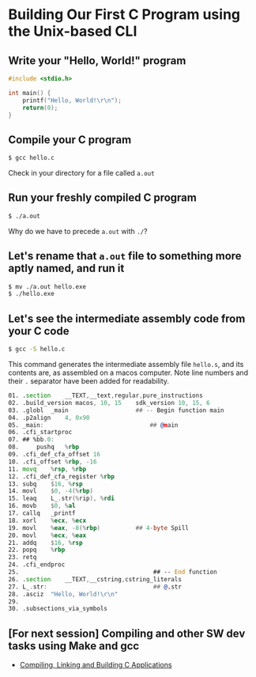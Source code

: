 # Building Our First C Program using the Unix-based CLI

## Write your "Hello, World!" program

```c
#include <stdio.h>

int main() {
	printf("Hello, World!\r\n");
	return(0);
}
```

## Compile your C program
```bash
$ gcc hello.c
```
Check in your directory for a file called ```a.out```

## Run your freshly compiled C program
```bash
$ ./a.out
```
Why do we have to precede ```a.out``` with ```./```?

## Let's rename that ```a.out``` file to something more aptly named, and run it
```bash
$ mv ./a.out hello.exe
$ ./hello.exe
```

## Let's see the intermediate assembly code from your C code
```bash
$ gcc -S hello.c
```
This command generates the intermediate assembly file ```hello.s```, and its contents are, as assembled on a macos computer. Note line numbers and their ```.``` separator have been added for readability.
```asm
01.	.section	__TEXT,__text,regular,pure_instructions  
02.	.build_version macos, 10, 15	sdk_version 10, 15, 6
03.	.globl	_main                   ## -- Begin function main
04.	.p2align	4, 0x90
05. _main:                              ## @main
06.	.cfi_startproc
07. ## %bb.0:
08. 	pushq	%rbp
09.	.cfi_def_cfa_offset 16
10.	.cfi_offset %rbp, -16
11.	movq	%rsp, %rbp
12.	.cfi_def_cfa_register %rbp
13.	subq	$16, %rsp
14.	movl	$0, -4(%rbp)
15.	leaq	L_.str(%rip), %rdi
16.	movb	$0, %al
17.	callq	_printf
18.	xorl	%ecx, %ecx
19.	movl	%eax, -8(%rbp)          ## 4-byte Spill
20.	movl	%ecx, %eax
21.	addq	$16, %rsp
22.	popq	%rbp
23.	retq
24.	.cfi_endproc
25.                                      ## -- End function
26.	.section	__TEXT,__cstring,cstring_literals
27. L_.str:                              ## @.str
28.	.asciz	"Hello, World!\r\n"
29.
30. .subsections_via_symbols
```

## [For next session] Compiling and other SW dev tasks using Make and gcc
* [Compiling, Linking and Building C Applications](https://www3.ntu.edu.sg/home/ehchua/programming/cpp/gcc_make.html)

